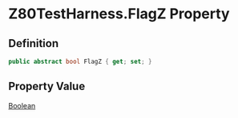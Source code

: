 # Z80TestHarness.FlagZ Property
## Definition

```c#
public abstract bool FlagZ { get; set; }
```

## Property Value

[Boolean](https://learn.microsoft.com/en-gb/dotnet/api/System.Boolean)
